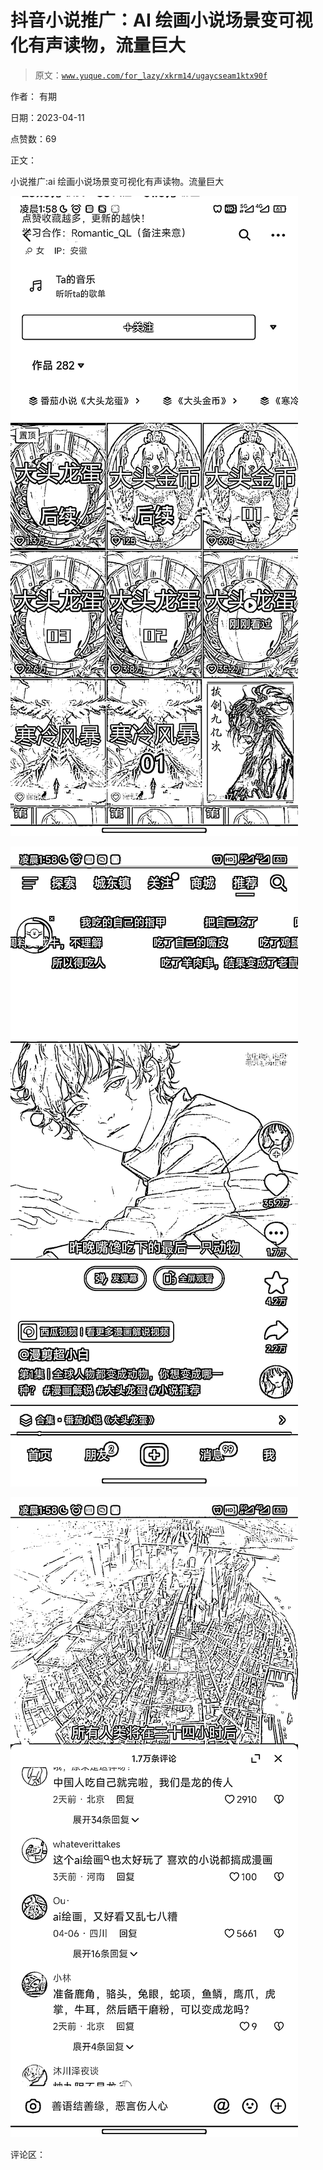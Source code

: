 # 抖音小说推广：AI 绘画小说场景变可视化有声读物，流量巨大

> 原文：[`www.yuque.com/for_lazy/xkrm14/ugaycseam1ktx90f`](https://www.yuque.com/for_lazy/xkrm14/ugaycseam1ktx90f)

作者： 有期

日期：2023-04-11

点赞数：69

正文：

小说推广:ai 绘画小说场景变可视化有声读物。流量巨大

![](img/1c6805b62c79c0e4f39b130073acfa26.png)

![](img/a31ad2fd44edc1cf5399a1fb308a0f05.png)

![](img/4e5af4b9a72e83d19426eb9e9286fcf6.png)

评论区：



